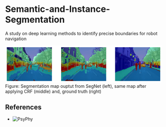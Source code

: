 # Semantic-and-Instance-Segmentation
A study on deep learning methods to identify precise boundaries for robot navigation

<img src="crf-smoothing.png" alt-text="smoothing segmentation map using CRF"/>
Figure: Segmentation map ouptut from SegNet (left), same map after applying CRF (middle) and, ground truth (right) 


## References
- ![PsyPhy](https://github.com/0xBrandon/psyphy-public)